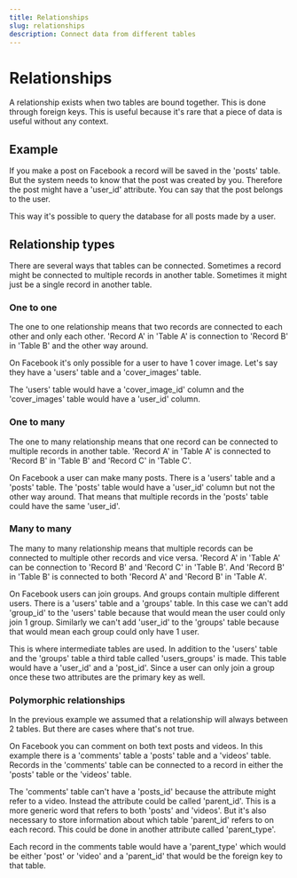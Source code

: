 ```yaml
---
title: Relationships
slug: relationships
description: Connect data from different tables
---
```


# Relationships

A relationship exists when two tables are bound together. This is done through foreign keys. This is useful because it's rare that a piece of data is useful without any context.

## Example

If you make a post on Facebook a record will be saved in the 'posts' table. But the system needs to know that the post was created by you. Therefore the post might have a 'user_id' attribute. You can say that the post belongs to the user.

This way it's possible to query the database for all posts made by a user.

## Relationship types

There are several ways that tables can be connected. Sometimes a record might be connected to multiple records in another table. Sometimes it might just be a single record in another table.

### One to one

The one to one relationship means that two records are connected to each other and only each other. 'Record A' in 'Table A' is connection to 'Record B' in 'Table B' and the other way around.

On Facebook it's only possible for a user to have 1 cover image. Let's say they have a 'users' table and a 'cover_images' table.

The 'users' table would have a 'cover_image_id' column and the 'cover_images' table would have a 'user_id' column.

### One to many

The one to many relationship means that one record can be connected to multiple records in another table. 'Record A' in 'Table A' is connected to 'Record B' in 'Table B' and 'Record C' in 'Table C'.

On Facebook a user can make many posts. There is a 'users' table and a 'posts' table. The 'posts' table would have a 'user_id' column but not the other way around. That means that multiple records in the 'posts' table could have the same 'user_id'.

### Many to many

The many to many relationship means that multiple records can be connected to multiple other records and vice versa. 'Record A' in 'Table A' can be connection to 'Record B' and 'Record C' in 'Table B'. And 'Record B' in 'Table B' is connected to both 'Record A' and 'Record B' in 'Table A'.

On Facebook users can join groups. And groups contain multiple different users. There is a 'users' table and a 'groups' table. In this case we can't add 'group_id' to the 'users' table because that would mean the user could only join 1 group. Similarly we can't add 'user_id' to the 'groups' table because that would mean each group could only have 1 user.

This is where intermediate tables are used. In addition to the 'users' table and the 'groups' table a third table called 'users_groups' is made. This table would have a 'user_id' and a 'post_id'. Since a user can only join a group once these two attributes are the primary key as well.

### Polymorphic relationships

In the previous example we assumed that a relationship will always between 2 tables. But there are cases where that's not true.

On Facebook you can comment on both text posts and videos. In this example there is a 'comments' table a 'posts' table and a 'videos' table. Records in the 'comments' table can be connected to a record in either the 'posts' table or the 'videos' table.

The 'comments' table can't have a 'posts_id' because the attribute might refer to a video. Instead the attribute could be called 'parent_id'. This is a more generic word that refers to both 'posts' and 'videos'. But it's also necessary to store information about which table 'parent_id' refers to on each record. This could be done in another attribute called 'parent_type'.

Each record in the comments table would have a 'parent_type' which would be either 'post' or 'video' and a 'parent_id' that would be the foreign key to that table.
